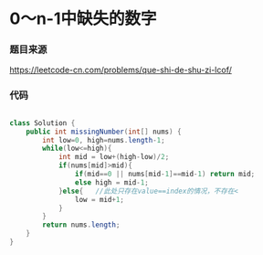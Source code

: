 # 0～n-1中缺失的数字

### 题目来源

https://leetcode-cn.com/problems/que-shi-de-shu-zi-lcof/





### 代码

```java

class Solution {
    public int missingNumber(int[] nums) {
        int low=0, high=nums.length-1;
        while(low<=high){
            int mid = low+(high-low)/2;
            if(nums[mid]>mid){
                if(mid==0 || nums[mid-1]==mid-1) return mid;
                else high = mid-1;
            }else{   //此处只存在value==index的情况，不存在<
                low = mid+1;
            }
        }
        return nums.length;
    }
}
```

